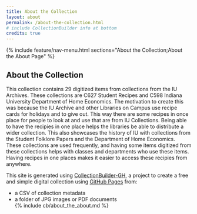 ```yaml
---
title: About the Collection
layout: about
permalink: /about-the-collection.html  
# include CollectionBuilder info at bottom
credits: true
---
```


{% include feature/nav-menu.html sections="About the Collection;About the About Page" %}

## About the Collection

This collection contains 29 digitized items from collections from the IU Archives. These collections are C627 Student Recipes and C598 Indiana University Department of Home Economics. The motivation to create this was because the IU Archive and other Libraries on Campus use recipe cards for holidays and to give out. This way there are some recipes in once place for people to look at and use that are from IU Collections. Being able to have the recipies in one place helps the libraries be able to distribute a wider collection. This also showcases the history of IU with collections from the Student Folklore Papers and the Department of Home Economics. These collections are used frequently, and having some items digitized from these collections helps with classes and departments who use these items. Having recipes in one places makes it easier to access these recipies from anywhere.  

This site is generated using [CollectionBuilder-GH](https://collectionbuilding.github.io/gh/), a project to create a free and simple digital collection using [GitHub Pages](https://pages.github.com/) from: 

- a CSV of collection metadata
- a folder of JPG images or PDF documents  
{% include cb/about_the_about.md %}  
